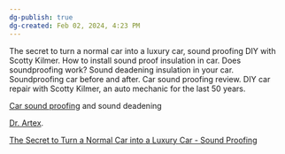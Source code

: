 ```yaml
---
dg-publish: true
dg-created: Feb 02, 2024, 4:23 PM
---
```


The secret to turn a normal car into a luxury car, sound proofing DIY with Scotty Kilmer. How to install sound proof insulation in car. Does soundproofing work? Sound deadening insulation in your car. Soundproofing car before and after. Car sound proofing review. DIY car repair with Scotty Kilmer, an auto mechanic for the last 50 years.

[Car sound proofing](https://amzn.to/2L0cPWT) and sound deadening

[Dr. Artex](https://drartex.com/purchase/).

[The Secret to Turn a Normal Car into a Luxury Car - Sound Proofing](https://youtu.be/z3635GyE_lE?si=k0xTVeIwa6_QOAYL)